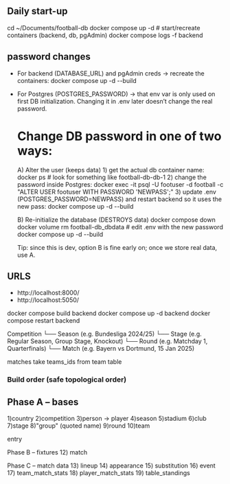 ## Daily start-up

cd ~/Documents/football-db
docker compose up -d         # start/recreate containers (backend, db, pgAdmin)
docker compose logs -f backend 

## password changes

- For backend (DATABASE_URL) and pgAdmin creds → recreate the containers:
    docker compose up -d --build

- For Postgres (POSTGRES_PASSWORD) → that env var is only used on first DB initialization. Changing it in .env later doesn’t change the real password.

    # Change DB password in one of two ways:

    A) Alter the user (keeps data)
        1) get the actual db container name:
        docker ps  # look for something like football-db-db-1
        2) change the password inside Postgres: docker exec -it <db-container> psql -U footuser -d football -c "ALTER USER footuser WITH PASSWORD 'NEWPASS';"
        3) update .env (POSTGRES_PASSWORD=NEWPASS) and restart backend so it uses the new pass: docker compose up -d --build

    B) Re-initialize the database (DESTROYS data)
        docker compose down
        docker volume rm football-db_dbdata
        # edit .env with the new password
        docker compose up -d --build

    Tip: since this is dev, option B is fine early on; once we store real data, use A.

## URLS
- http://localhost:8000/
- http://localhost:5050/


docker compose build backend
docker compose up -d backend
docker compose restart backend

Competition
   └── Season (e.g. Bundesliga 2024/25)
        └── Stage (e.g. Regular Season, Group Stage, Knockout)
             └── Round (e.g. Matchday 1, Quarterfinals)
                  └── Match (e.g. Bayern vs Dortmund, 15 Jan 2025)

matches take teams_ids from team table

### Build order (safe topological order)

## Phase A – bases
1)country
2)competition
3)person → player
4)season
5)stadium
6)club
7)stage
8)"group" (quoted name)
9)round
10)team

entry

Phase B – fixtures
12) match

Phase C – match data
13) lineup
14) appearance
15) substitution
16) event
17) team_match_stats
18) player_match_stats
19) table_standings
